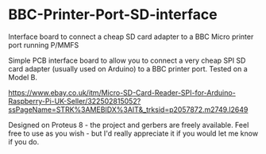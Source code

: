 # BBC-Printer-Port-SD-interface
Interface board to connect a cheap SD card adapter to a BBC Micro printer port running P/MMFS

Simple PCB interface board to allow you to connect a very cheap SPI SD card adapter (usually used on Arduino) to a BBC printer port. Tested on a Model B.

https://www.ebay.co.uk/itm/Micro-SD-Card-Reader-SPI-for-Arduino-Raspberry-Pi-UK-Seller/322502815052?ssPageName=STRK%3AMEBIDX%3AIT&_trksid=p2057872.m2749.l2649

Designed on Proteus 8 - the project and gerbers are freely available. Feel free to use as you wish - but I'd really appreciate it if you would let me know if you do.
